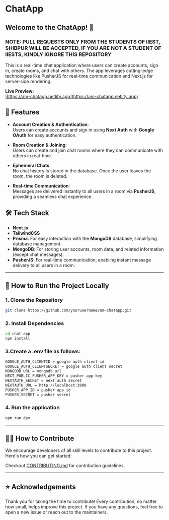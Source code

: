 # ChatApp

## Welcome to the ChatApp! 🚀

### NOTE: PULL REQUESTS ONLY FROM THE STUDENTS OF IIEST, SHIBPUR WILL BE ACCEPTED, IF YOU ARE NOT A STUDENT OF IIESTS, KINDLY IGNORE THIS REPOSITORY

This is a real-time chat application where users can create accounts, sign in, create rooms, and chat with others. The app leverages cutting-edge technologies like PusherJS for real-time communication and Next.js for server-side rendering.

**Live Preview:**  
[https://am-chatapp.netlify.app](https://am-chatapp.netlify.app)



## 🚀 Features

- **Account Creation & Authentication**:  
  Users can create accounts and sign in using **Next Auth** with **Google OAuth** for easy authentication.

- **Room Creation & Joining**:  
  Users can create and join chat rooms where they can communicate with others in real-time.

- **Ephemeral Chats**:  
  No chat history is stored in the database. Once the user leaves the room, the room is deleted.

- **Real-time Communication**:  
  Messages are delivered instantly to all users in a room via **PusherJS**, providing a seamless chat experience.


## 🛠️ Tech Stack

- **Next.js**
- **TailwindCSS**
- **Prisma**: For easy interaction with the **MongoDB** database, simplifying database management.
- **MongoDB**: For storing user accounts, room data, and related information (except chat messages).
- **PusherJS**: For real-time communication, enabling instant message delivery to all users in a room.
---

## 📝 How to Run the Project Locally

### 1. Clone the Repository
```bash
git clone https://github.com/yourusername/am-chatapp.git
```

### 2. Install Dependencies
```bash
cd chat-app
npm install
```

### 3.Create a .env file as follows:
```bash
GOOGLE_AUTH_CLIENTID = google auth client id
GOOGLE_AUTH_CLIENTSECRET = google auth client secret
MONGODB_URL = mongodb url
NEXT_PUBLIC_PUSHER_APP_KEY = pusher app key
NEXTAUTH_SECRET = next auth secret
NEXTAUTH_URL = http://localhost:3000 
PUSHER_APP_ID = pusher app id
PUSHER_SECRET = pusher secret
```

### 4. Run the application
```bash
npm run dev
```
---

## 👨‍💻 How to Contribute
We encourage developers of all skill levels to contribute to this project. Here's how you can get started:

Checkout [CONTRIBUTING.md](/CONTRIBUTING.md) for contribution guidelines. 
  
---

## ⭐ Acknowledgements
Thank you for taking the time to contribute! Every contribution, no matter how small, helps improve this project. If you have any questions, feel free to open a new issue or reach out to the maintainers.
